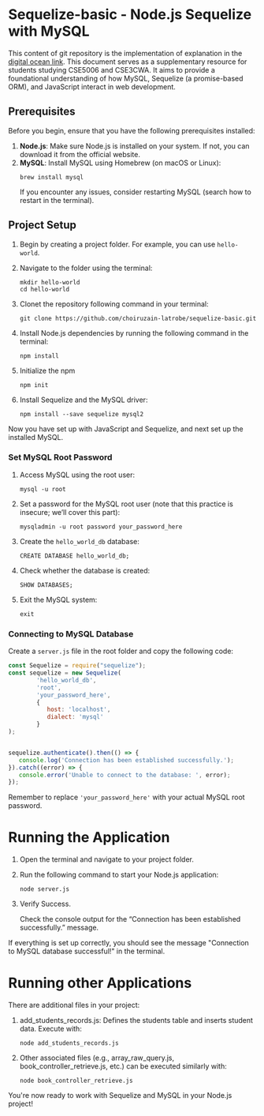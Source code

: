 # Sequelize-basic - Node.js Sequelize with MySQL
This content of git repository is the implementation of explanation in the [digital ocean link](https://www.digitalocean.com/community/tutorials/how-to-use-sequelize-with-node-js-and-mysql).
This document serves as a supplementary resource for students studying CSE5006 and CSE3CWA. It aims to provide a foundational understanding of how MySQL, Sequelize (a promise-based ORM), and JavaScript interact in web development.

## Prerequisites
Before you begin, ensure that you have the following prerequisites installed:
1. **Node.js**: Make sure Node.js is installed on your system. If not, you can download it from the official website.
2. **MySQL**: Install MySQL using Homebrew (on macOS or Linux):
    ```
    brew install mysql
    ```
   If you encounter any issues, consider restarting MySQL (search how to restart in the terminal).

## Project Setup
1. Begin by creating a project folder. For example, you can use `hello-world`.
2. Navigate to the folder using the terminal:
    ```
    mkdir hello-world
    cd hello-world
    ```
3. Clonet the repository following command in your terminal:
    ```
    git clone https://github.com/choiruzain-latrobe/sequelize-basic.git
    ```

4. Install Node.js dependencies by running the following command in the terminal:
    ```
    npm install
      ```
5. Initialize the npm
    ```
    npm init
    ```
6. Install Sequelize and the MySQL driver:
    ```
    npm install --save sequelize mysql2
    ```

Now you have set up with JavaScript and Sequelize, and next set up the installed MySQL.

### Set MySQL Root Password
1. Access MySQL using the root user:
    ```
    mysql -u root
    ```
2. Set a password for the MySQL root user (note that this practice is insecure; we’ll cover this part):
    ```
    mysqladmin -u root password your_password_here
    ```
3. Create the `hello_world_db` database:
    ```
    CREATE DATABASE hello_world_db;
    ```
4. Check whether the database is created:
    ```
    SHOW DATABASES;
    ```
5. Exit the MySQL system:
    ```
    exit
    ```

### Connecting to MySQL Database
Create a `server.js` file in the root folder and copy the following code:
```javascript
const Sequelize = require("sequelize");
const sequelize = new Sequelize(
        'hello_world_db',
        'root',
        'your_password_here',
        {
           host: 'localhost',
           dialect: 'mysql'
        }
);


sequelize.authenticate().then(() => {
   console.log('Connection has been established successfully.');
}).catch((error) => {
   console.error('Unable to connect to the database: ', error);
});
   ```

Remember to replace `'your_password_here'` with your actual MySQL root password.

# Running the Application
1. Open the terminal and navigate to your project folder.
2. Run the following command to start your Node.js application:
    ```
    node server.js
    ```
3. Verify Success.

   Check the console output for the “Connection has been established successfully.” message.

If everything is set up correctly, you should see the message "Connection to MySQL database successful!" in the terminal.

# Running other Applications
There are additional files in your project:
1. add_students_records.js: Defines the students table and inserts student data. Execute with:

    ```
    node add_students_records.js
    ```

2. Other associated files (e.g., array_raw_query.js, book_controller_retrieve.js, etc.) can be executed similarly with:

    ```
    node book_controller_retrieve.js
    ```

You're now ready to work with Sequelize and MySQL in your Node.js project!
